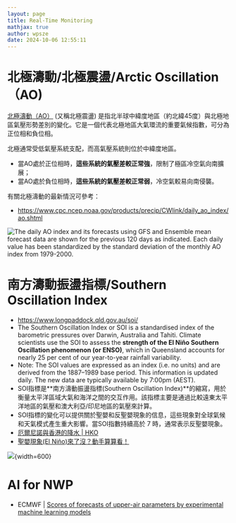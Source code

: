 ```yaml
---
layout: page
title: Real-Time Monitoring
mathjax: true
author: wpsze
date: 2024-10-06 12:55:11
---
```


# 北極濤動/北極震盪/Arctic Oscillation（AO)

[北極濤動（AO）](https://www.weather.gov.hk/tc/climate_change/ao.htm) (又稱北極震盪) 是指北半球中緯度地區（約北緯45度）與北極地區氣壓形勢差別的變化。它是一個代表北極地區大氣環流的重要氣候指數，可分為正位相和負位相。

北極通常受低氣壓系統支配，而高氣壓系統則位於中緯度地區。

- 當AO處於正位相時，**這些系統的氣壓差較正常強**，限制了極區冷空氣向南擴展；
- 當AO處於負位相時，**這些系統的氣壓差較正常弱**，冷空氣較易向南侵襲。

有關北極濤動的最新情況可參考：
- <https://www.cpc.ncep.noaa.gov/products/precip/CWlink/daily_ao_index/ao.shtml>

![The daily AO index and its forecasts using GFS and Ensemble mean forecast data are shown for the previous 120 days as indicated. Each daily value has been standardized by the standard deviation of the monthly AO index from 1979-2000.](https://www.cpc.ncep.noaa.gov/products/precip/CWlink/daily_ao_index/ao.gefs.fcst.png)

# 南方濤動振盪指標/Southern Oscillation Index

- <https://www.longpaddock.qld.gov.au/soi/>
- The Southern Oscillation Index or SOI is a standardised index of the barometric pressures over Darwin, Australia and Tahiti. Climate scientists use the SOI to assess the **strength of the El Niño Southern Oscillation phenomenon (or ENSO)**, which in Queensland accounts for nearly 25 per cent of our year-to-year rainfall variability.
- Note: The SOI values are expressed as an index (i.e. no units) and are derived from the 1887–1989 base period. This information is updated daily. The new data are typically available by 7:00pm (AEST).
- SOI指標是**南方濤動振盪指標(Southern Oscillation Index)**的縮寫，用於衡量太平洋區域大氣和海洋之間的交互作用。該指標主要是通過比較遠東太平洋地區的氣壓和澳大利亞/印尼地區的氣壓來計算。
- SOI指標的變化可以提供關於聖嬰和反聖嬰現象的信息，這些現象對全球氣候和天氣模式產生重大影響。當SOI指數持續高於 7 時，通常表示反聖嬰現象。
- [厄爾尼諾與香港的降水 | HKO ](https://www.hko.gov.hk/hko/publica/reprint/r284.pdf)
- [聖嬰現象(El Niño)來了沒？動手算算看！](http://www.geostory.tw/enso-elnino-math-soi/)

![](https://data.longpaddock.qld.gov.au/SeasonalClimateOutlook/SouthernOscillationIndex/SOIGraph/2024.gif){width=600}


# AI for NWP

- ECMWF | [Scores of forecasts of upper-air parameters by experimental machine learning models](https://charts.ecmwf.int/products/plwww_3m_fc_aimodels_wp_mean?area=Northern%20Extra-tropics&parameter=Geopotential%20500hPa&score=Root%20mean%20square%20error)

<!-- {% gi 4 2-2 %}
![1](https://charts.ecmwf.int/streaming/20241009-0750/81/ps2png-worker-commands-76f744c54b-4xnd6-6fe5cac1a363ec1525f54343b6cc9fd8-zisedq81.png)
![2](https://charts.ecmwf.int/streaming/20241009-0710/e3/ps2png-worker-commands-76f744c54b-rk8tn-6fe5cac1a363ec1525f54343b6cc9fd8-ue79gh2y.png)
![3](https://charts.ecmwf.int/streaming/20241009-0820/27/ps2png-worker-commands-76f744c54b-sgsp8-6fe5cac1a363ec1525f54343b6cc9fd8-ccvm8iij.png)
![4](https://charts.ecmwf.int/streaming/20241009-0130/fb/ps2png-worker-commands-76f744c54b-r2bdp-6fe5cac1a363ec1525f54343b6cc9fd8-o3sdzb7o.png)
{% endgi %} -->